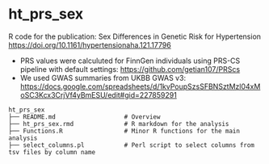 # ht_prs_sex
R code for the publication: Sex Differences in Genetic Risk for Hypertension
https://doi.org/10.1161/hypertensionaha.121.17796

* PRS values were calculuted for FinnGen individuals using PRS-CS pipeline with default settings: https://github.com/getian107/PRScs
* We used GWAS summaries from UKBB GWAS v3: https://docs.google.com/spreadsheets/d/1kvPoupSzsSFBNSztMzl04xMoSC3Kcx3CrjVf4yBmESU/edit#gid=227859291

```
ht_prs_sex
├── README.md                 	# Overview
├── ht_prs_sex.rmd            	# R markdown for the analysis
├── Functions.R      	      	# Minor R functions for the main analysis
├── select_columns.pl         	# Perl script to select columns from tsv files by column name

```
